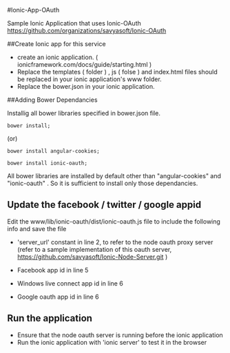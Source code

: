 #Ionic-App-OAuth


Sample Ionic Application that uses Ionic-OAuth https://github.com/organizations/savyasoft/Ionic-OAuth


##Create Ionic app for this service

* create an ionic application. ( ionicframework.com/docs/guide/starting.html  )
* Replace the templates ( folder ) , js ( folse ) and index.html files should be replaced in your ionic application's www folder.
* Replace the bower.json in your ionic application.

##Adding Bower Dependancies

Installig all bower libraries specified in bower.json file. 

```
bower install;
```

(or)

```
bower install angular-cookies;

bower install ionic-oauth;
```

All bower libraries are installed by default other than "angular-cookies"  and "ionic-oauth" .
So it is sufficient to install only those dependancies.

## Update the facebook / twitter / google appid 

Edit the www/lib/ionic-oauth/dist/ionic-oauth.js file to include the following info and save the file

- 'server_url' constant in line 2, to refer to the node oauth proxy server (refer to a sample implementation of this oauth server, https://github.com/savyasoft/Ionic-Node-Server.git )

- Facebook app id in line 5 
- Windows live connect app id in line 6
- Google oauth app id in line 6

## Run the application

* Ensure that the node oauth server is running before the ionic application
* Run the ionic application with 'ionic server' to test it in the browser

